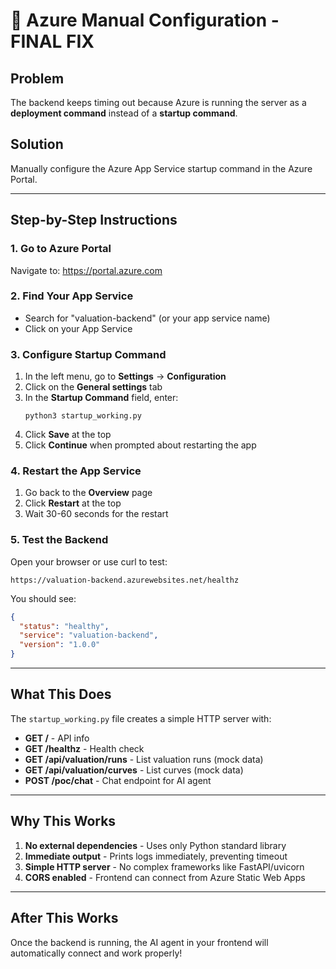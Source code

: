 # 🚀 Azure Manual Configuration - FINAL FIX

## Problem
The backend keeps timing out because Azure is running the server as a **deployment command** instead of a **startup command**.

## Solution
Manually configure the Azure App Service startup command in the Azure Portal.

---

## Step-by-Step Instructions

### 1. Go to Azure Portal
Navigate to: https://portal.azure.com

### 2. Find Your App Service
- Search for "valuation-backend" (or your app service name)
- Click on your App Service

### 3. Configure Startup Command
1. In the left menu, go to **Settings** → **Configuration**
2. Click on the **General settings** tab
3. In the **Startup Command** field, enter:
   ```
   python3 startup_working.py
   ```
4. Click **Save** at the top
5. Click **Continue** when prompted about restarting the app

### 4. Restart the App Service
1. Go back to the **Overview** page
2. Click **Restart** at the top
3. Wait 30-60 seconds for the restart

### 5. Test the Backend
Open your browser or use curl to test:
```
https://valuation-backend.azurewebsites.net/healthz
```

You should see:
```json
{
  "status": "healthy",
  "service": "valuation-backend",
  "version": "1.0.0"
}
```

---

## What This Does

The `startup_working.py` file creates a simple HTTP server with:

- **GET /** - API info
- **GET /healthz** - Health check
- **GET /api/valuation/runs** - List valuation runs (mock data)
- **GET /api/valuation/curves** - List curves (mock data)
- **POST /poc/chat** - Chat endpoint for AI agent

---

## Why This Works

1. **No external dependencies** - Uses only Python standard library
2. **Immediate output** - Prints logs immediately, preventing timeout
3. **Simple HTTP server** - No complex frameworks like FastAPI/uvicorn
4. **CORS enabled** - Frontend can connect from Azure Static Web Apps

---

## After This Works

Once the backend is running, the AI agent in your frontend will automatically connect and work properly!



